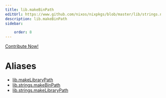 ```yaml
---
title: lib.makeBinPath
editUrl: https://www.github.com/nixos/nixpkgs/blob/master/lib/strings.nix#L264C5
description: lib.makeBinPath
sidebar:

    order: 8
---
```


<a href="https://www.github.com/nixos/nixpkgs/blob/master/lib/strings.nix#L264C5">Contribute Now!</a>


# Aliases

- [lib.makeLibraryPath](./reference/lib/lib-makeLibraryPath)
- [lib.strings.makeBinPath](./reference/lib/strings/lib-strings-makeBinPath)
- [lib.strings.makeLibraryPath](./reference/lib/strings/lib-strings-makeLibraryPath)


